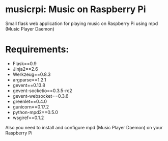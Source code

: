 musicrpi: Music on Raspberry Pi
========

Small flask web application for playing music on Raspberry Pi using mpd (Music Player Daemon)


Requirements:
========
 - Flask==0.9
 - Jinja2==2.6
 - Werkzeug==0.8.3
 - argparse==1.2.1
 - gevent==0.13.8
 - gevent-socketio==0.3.5-rc2
 - gevent-websocket==0.3.6
 - greenlet==0.4.0
 - gunicorn==0.17.2
 - python-mpd2==0.5.0
 - wsgiref==0.1.2

Also you need to install and configure mpd (Music Player Daemon) on your Raspberry Pi
